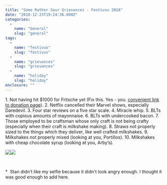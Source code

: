 ```yaml
---
title: "Some Rather Sour Grievances - Festivus 2018"
date: "2018-12-23T19:24:36.000Z"
categories: 
  - 
    name: "General"
    slug: "general"
tags: 
  - 
    name: "festivus"
    slug: "festivus"
  - 
    name: "grievances"
    slug: "grievances"
  - 
    name: "holiday"
    slug: "holiday"
enclosure: ""
---
```


1\. Not having hit $1000 for Fritsche yet (Fix this. Yes - you. [convenient link to donation page](https://twistoflemonpod.com/fritsche/)). 2. Netflix cancelled their Marvel shows, especially Daredevil. 3. Four star reviews on a five star scale. 4. Miracle whip. 5. BLTs with copious amounts of mayonnaise. 6. BLTs with undercooked bacon. 7. Those employed to be craftsman whose only craft is not being crafty (especially when their craft is milkshake making). 8. Straws not properly sized to the things which they deliver, like well crafted milkshakes. 9. Milkshakes not properly mixed (looking at you, Portillos). 10. Milkshakes with cheap chocolate syrup (looking at you, Arby’s).

![](https://twistoflemonpod.com/wp-content/uploads/2018/12/lemon-angry-225x300.png)![](https://twistoflemonpod.com/wp-content/uploads/2018/12/kohlmeier-angry-225x300.jpg)

 

\*  Stan didn't like my selfie because it didn't look angry enough. I thought it was good enough to add here.
